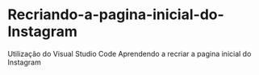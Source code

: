 # Recriando-a-pagina-inicial-do-Instagram
Utilização do Visual Studio Code
Aprendendo a recriar a pagina inicial do Instagram
